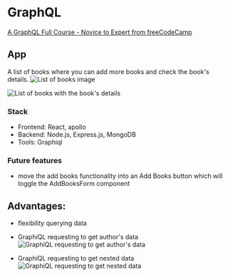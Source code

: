 # GraphQL

[A GraphQL Full Course - Novice to Expert from freeCodeCamp](https://www.youtube.com/watch?v=ed8SzALpx1Q)

## App

A list of books where you can add more books and check the book's details.
![List of books image](./images/books-list)

![List of books with the book's details](./images/books-list-with-book-details)

### Stack

- Frontend: React, apollo
- Backend: Node.js, Express.js, MongoDB
- Tools: Graphiql

### Future features

- move the add books functionality into an Add Books button which will toggle the AddBooksForm component

## Advantages:

- flexibility querying data

- GraphiQL requesting to get author's data
  ![GraphiQL requesting to get author's data](./images/graphiQL)

- GraphiQL requesting to get nested data
  ![GraphiQL requesting to get nested data](./images/nestedData)
